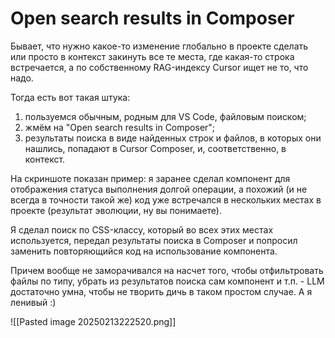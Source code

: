 # Open search results in Composer

Бывает, что нужно какое-то изменение глобально в проекте сделать или просто в контекст закинуть все те места, где какая-то строка встречается, а по собственному RAG-индексу Cursor ищет не то, что надо.

Тогда есть вот такая штука:
1. пользуемся обычным, родным для VS Code, файловым поиском;
2. жмём на "Open search results in Composer";
3. результаты поиска в виде найденных строк и файлов, в которых они нашлись, попадают в Cursor Composer, и, соответственно, в контекст.

На скриншоте показан пример: я заранее сделал компонент для отображения статуса выполнения долгой операции, а похожий (и не всегда в точности такой же) код уже встречался в нескольких местах в проекте (результат эволюции, ну вы понимаете).

Я сделал поиск по CSS-классу, который во всех этих местах используется, передал результаты поиска в Composer и попросил заменить повторяющийся код на использование компонента.

Причем вообще не заморачивался на насчет того, чтобы отфильтровать файлы по типу, убрать из результатов поиска сам компонент и т.п. - LLM достаточно умна, чтобы не творить дичь в таком простом случае.
А я ленивый :)

![[Pasted image 20250213222520.png]]
